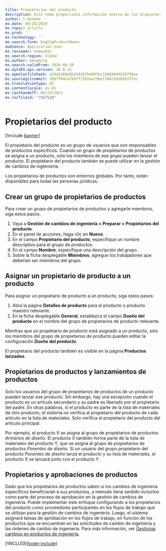 ```yaml
---
title: Propietarios del producto
description: Este tema proporciona información acerca de los propietarios de productos. Un propietario de producto es un grupo de usuarios que son responsables de productos específicos. Solo los miembros del grupo pueden lanzar esos productos. El propietario del producto también se puede utilizar en el flujo de trabajo de aprobación.
author: t-benebo
ms.date: 09/28/2020
ms.topic: article
ms.prod: ''
ms.technology: ''
ms.search.form: EngChgProductOwner
audience: Application User
ms.reviewer: kamaybac
ms.search.region: Global
ms.author: benebotg
ms.search.validFrom: 2020-09-28
ms.dyn365.ops.version: 10.0.15
ms.openlocfilehash: a29ab169e9b24826fbe69fbc316040d4618750ee
ms.sourcegitcommit: 3b87f042a7e97f72b5aa73bef186c5426b937fec
ms.translationtype: HT
ms.contentlocale: es-ES
ms.lasthandoff: 09/29/2021
ms.locfileid: "7567520"
---
```

# <a name="product-owners"></a>Propietarios del producto

[!include [banner](../includes/banner.md)]

El propietario del producto es un grupo de usuarios que son responsables de productos específicos. Cuando un grupo de propietarios de productos se asigna a un producto, solo los miembros de ese grupo pueden lanzar el producto. El propietario del producto también se puede utilizar en la gestión de cambios de ingteniería.

Los propietarios de productos son entornos globales. Por tanto, están disponibles para todas las personas jurídicas.

## <a name="create-a-product-owner-group"></a>Crear un grupo de propietarios de productos

Para crear un grupo de propietarios de productos y agregarle miembros, siga estos pasos.

1. Vaya a **Gestión de cambios de ingeniería \> Preparar \> Propietarios del producto**.
2. En el panel de acciones, haga clic en **Nueva**.
3. En el campo **Propietario del producto**, especifique un nombre descriptivo para el grupo de productos.
4. En el campo **Nombre**, especifique una descripción del grupo.
5. Sobre la ficha desplegable **Miembros**, agregue los trabajadores que deberían ser miembros del grupo.

## <a name="assign-a-product-owner-to-a-product"></a>Asignar un propietario de producto a un producto

Para asignar un propietario de producto a un producto, siga estos pasos:

1. Abra la página **Detalles de producto** para el producto o producto maestro relevante.
1. En la ficha desplegable **General**, establezca el campo **Dueño del producto** en el nombre del grupo de propietarios de producto relevante.

Mientras que un propietario de producto está asignado a un producto, solo los miembros del grupo de propietarios de producto pueden editar la configuración **Dueño del producto**.

El propietario del producto también es visible en la página **Productos lanzados**.

## <a name="product-owners-and-product-releases"></a>Propietarios de productos y lanzamientos de productos

Solo los usuarios del grupo de propietarios de productos de un producto pueden lanzar ese producto. Sin embargo, hay una excepción cuando el producto es un artículo secundario y su padre es liberado por el propietario del padre. En otras palabras, si el producto es parte de la lista de materiales de otro producto, el sistema no verifica al propietario del producto de cada artículo en la lista de materiales. Solo verifica el propietario del producto del artículo principal.

Por ejemplo, el producto X se asigna al grupo de propietarios de productos *Armarios de diseño*. El producto X también forma parte de la lista de materiales del producto Y, que se asigna al grupo de propietarios de productos *Ponentes de diseño*. Si un usuario del grupo propietario del producto *Ponentes de diseño* lanza el producto y su lista de materiales, el producto X se lanzará junto con el producto Y.

## <a name="product-owners-and-approvals"></a>Propietarios y aprobaciones de productos

Dado que los propietarios de productos saben si los cambios de ingeniería específicos beneficiarán a sus productos, a menudo tiene sentido incluirlos como parte del proceso de aprobación en la gestión de cambios de ingeniería. Puede implementar este enfoque configurando a los propietarios del producto como proveedores participantes en los flujos de trabajo que se utilizan para la gestión de cambios de ingeniería. Luego, el sistema asignará tareas de aprobación en los flujos de trabajo, en función de los productos que se encuentran en las solicitudes de cambio de ingeniería y las órdenes de cambio de ingeniería. Para más información, ver [Gestionar cambios en productos de ingeniería](engineering-change-management.md).


[!INCLUDE[footer-include](../../includes/footer-banner.md)]